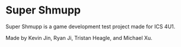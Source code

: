 # Super Shmupp
Super Shmupp is a game development test project made for ICS 4U1.

Made by Kevin Jin, Ryan Ji, Tristan Heagle, and Michael Xu.
